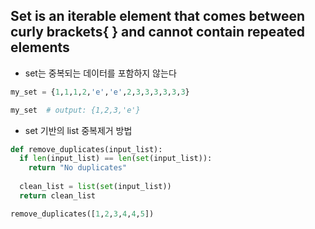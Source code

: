 ## Set is an iterable element that comes between curly brackets{ } and cannot contain repeated elements
* set는 중복되는 데이터를 포함하지 않는다

```python
my_set = {1,1,1,2,'e','e',2,3,3,3,3,3,3}

my_set  # output: {1,2,3,'e'}
```

* set 기반의 list 중복제거 방법

```python
def remove_duplicates(input_list):
  if len(input_list) == len(set(input_list)):
    return "No duplicates"
    
  clean_list = list(set(input_list))
  return clean_list

remove_duplicates([1,2,3,4,4,5])
```
